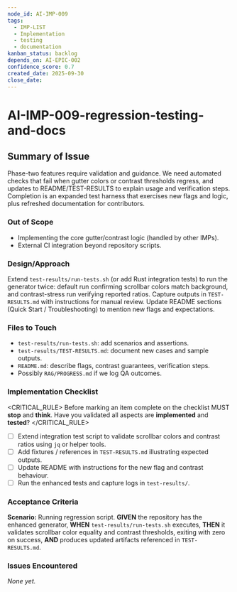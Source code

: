 ```yaml
---
node_id: AI-IMP-009
tags:
  - IMP-LIST
  - Implementation
  - testing
  - documentation
kanban_status: backlog
depends_on: AI-EPIC-002
confidence_score: 0.7
created_date: 2025-09-30
close_date:
--- 
```



# AI-IMP-009-regression-testing-and-docs

## Summary of Issue
Phase-two features require validation and guidance. We need automated checks that fail when gutter colors or contrast thresholds regress, and updates to README/TEST-RESULTS to explain usage and verification steps. Completion is an expanded test harness that exercises new flags and logic, plus refreshed documentation for contributors.

### Out of Scope 
- Implementing the core gutter/contrast logic (handled by other IMPs).
- External CI integration beyond repository scripts.

### Design/Approach  
Extend `test-results/run-tests.sh` (or add Rust integration tests) to run the generator twice: default run confirming scrollbar colors match background, and contrast-stress run verifying reported ratios. Capture outputs in `TEST-RESULTS.md` with instructions for manual review. Update README sections (Quick Start / Troubleshooting) to mention new flags and expectations.

### Files to Touch
- `test-results/run-tests.sh`: add scenarios and assertions.
- `test-results/TEST-RESULTS.md`: document new cases and sample outputs.
- `README.md`: describe flags, contrast guarantees, verification steps.
- Possibly `RAG/PROGRESS.md` if we log QA outcomes.

### Implementation Checklist
<CRITICAL_RULE>
Before marking an item complete on the checklist MUST **stop** and **think**. Have you validated all aspects are **implemented** and **tested**? 
</CRITICAL_RULE> 
- [ ] Extend integration test script to validate scrollbar colors and contrast ratios using `jq` or helper tools.
- [ ] Add fixtures / references in `TEST-RESULTS.md` illustrating expected outputs.
- [ ] Update README with instructions for the new flag and contrast behaviour.
- [ ] Run the enhanced tests and capture logs in `test-results/`.
 
### Acceptance Criteria
**Scenario:** Running regression script.
**GIVEN** the repository has the enhanced generator,
**WHEN** `test-results/run-tests.sh` executes,
**THEN** it validates scrollbar color equality and contrast thresholds, exiting with zero on success,
**AND** produces updated artifacts referenced in `TEST-RESULTS.md`.

### Issues Encountered 
_None yet._

<!-- Repeat the Issue pattern above as needed based on the needs of the users request.  --> 
